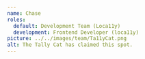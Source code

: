 ```yaml
---
name: Chase
roles:
  default: Development Team (Loca11y)
  development: Frontend Developer (loca11y)
picture: ../../images/team/Ta11yCat.png
alt: The Tally Cat has claimed this spot.
---
```


